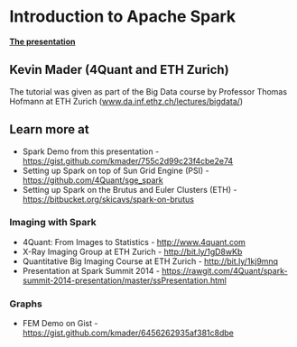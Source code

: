 # Introduction to Apache Spark
__[The presentation](https://rawgit.com/4Quant/aws-spark-introduction/master/TutorialSlides.html)__
## Kevin Mader (4Quant and ETH Zurich)
The tutorial was given as part of the Big Data course by Professor Thomas Hofmann at ETH Zurich (www.da.inf.ethz.ch/lectures/bigdata/)

## Learn more at 
- Spark Demo from this presentation - https://gist.github.com/kmader/755c2d99c23f4cbe2e74
- Setting up Spark on top of Sun Grid Engine (PSI) - https://github.com/4Quant/sge_spark
- Setting up Spark on the Brutus and Euler Clusters (ETH) - https://bitbucket.org/skicavs/spark-on-brutus

### Imaging with Spark
- 4Quant: From Images to Statistics - http://www.4quant.com
- X-Ray Imaging Group at ETH Zurich - http://bit.ly/1gD8wKb
- Quantitative Big Imaging Course at ETH Zurich - http://bit.ly/1kj9mnq
- Presentation at Spark Summit 2014 - https://rawgit.com/4Quant/spark-summit-2014-presentation/master/ssPresentation.html

### Graphs
- FEM Demo on Gist - https://gist.github.com/kmader/6456262935af381c8dbe
